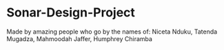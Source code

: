 # Sonar-Design-Project
Made by amazing people who go by the names of: Niceta Nduku, Tatenda Mugadza, Mahmoodah Jaffer, Humphrey Chiramba
